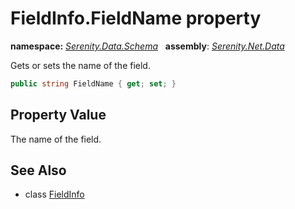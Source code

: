 # FieldInfo.FieldName property
**namespace:** *[Serenity.Data.Schema](../../README.md#serenity.data.schema-namespace)*   **assembly**: *[Serenity.Net.Data](../../README.md)*

Gets or sets the name of the field.

```csharp
public string FieldName { get; set; }
```

## Property Value

The name of the field.

## See Also

* class [FieldInfo](../FieldInfo.md)